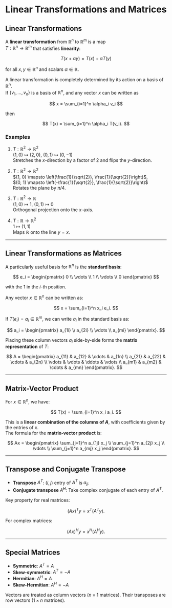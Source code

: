# Linear Transformations and Matrices

## Linear Transformations

A **linear transformation** from $\mathbb{R}^n$ to $\mathbb{R}^m$ is a map  
$T: \mathbb{R}^n \to \mathbb{R}^m$ that satisfies **linearity**:

$$
T(x + \alpha y) = T(x) + \alpha T(y)
$$

for all $x, y \in \mathbb{R}^n$ and scalars $\alpha \in \mathbb{R}$.

A linear transformation is completely determined by its action on a basis of $\mathbb{R}^n$.  
If $\{v_1, \dots, v_n\}$ is a basis of $\mathbb{R}^n$, and any vector $x$ can be written as

$$
x = \sum_{i=1}^n \alpha_i v_i
$$

then

$$
T(x) = \sum_{i=1}^n \alpha_i T(v_i).
$$

### Examples

1. $T: \mathbb{R}^2 \to \mathbb{R}^2$  
   $(1, 0) \mapsto (2, 0)$, $(0, 1) \mapsto (0, -1)$  
   Stretches the $x$-direction by a factor of $2$ and flips the $y$-direction.

2. $T: \mathbb{R}^2 \to \mathbb{R}^2$  
   $(1, 0) \mapsto \left(\frac{1}{\sqrt{2}}, \frac{1}{\sqrt{2}}\right)$,  
   $(0, 1) \mapsto \left(-\frac{1}{\sqrt{2}}, \frac{1}{\sqrt{2}}\right)$  
   Rotates the plane by $\pi/4$.

3. $T: \mathbb{R}^2 \to \mathbb{R}$  
   $(1, 0) \mapsto 1$, $(0, 1) \mapsto 0$  
   Orthogonal projection onto the $x$-axis.

4. $T: \mathbb{R} \to \mathbb{R}^2$  
   $1 \mapsto (1, 1)$  
   Maps $\mathbb{R}$ onto the line $y = x$.

---

## Linear Transformations as Matrices

A particularly useful basis for $\mathbb{R}^n$ is the **standard basis**:

$$
e_i =
\begin{pmatrix}
0 \\ \vdots \\ 1 \\ \vdots \\ 0
\end{pmatrix}
$$

with the $1$ in the $i$-th position.

Any vector $x \in \mathbb{R}^n$ can be written as:

$$
x = \sum_{i=1}^n x_i e_i.
$$

If $T(e_i) = a_i \in \mathbb{R}^m$, we can write $a_i$ in the standard basis as:

$$
a_i =
\begin{pmatrix}
a_{1i} \\ a_{2i} \\ \vdots \\ a_{mi}
\end{pmatrix}.
$$

Placing these column vectors $a_i$ side-by-side forms the **matrix representation** of $T$:

$$
A =
\begin{pmatrix}
a_{11} & a_{12} & \cdots & a_{1n} \\
a_{21} & a_{22} & \cdots & a_{2n} \\
\vdots & \vdots & \ddots & \vdots \\
a_{m1} & a_{m2} & \cdots & a_{mn}
\end{pmatrix}.
$$

---

## Matrix-Vector Product

For $x \in \mathbb{R}^n$, we have:

$$
T(x) = \sum_{i=1}^n x_i a_i.
$$

This is a **linear combination of the columns of $A$**, with coefficients given by the entries of $x$.  
The formula for the **matrix-vector product** is:

$$
Ax =
\begin{pmatrix}
\sum_{j=1}^n a_{1j} x_j \\
\sum_{j=1}^n a_{2j} x_j \\
\vdots \\
\sum_{j=1}^n a_{mj} x_j
\end{pmatrix}.
$$

---

## Transpose and Conjugate Transpose

- **Transpose** $A^T$: $(i, j)$ entry of $A^T$ is $a_{ji}$.
- **Conjugate transpose** $A^H$: Take complex conjugate of each entry of $A^T$.

Key property for real matrices:

$$
(Ax)^T y = x^T (A^T y).
$$

For complex matrices:

$$
(Ax)^H y = x^H (A^H y).
$$

---

## Special Matrices

- **Symmetric**: $A^T = A$
- **Skew-symmetric**: $A^T = -A$
- **Hermitian**: $A^H = A$
- **Skew-Hermitian**: $A^H = -A$

Vectors are treated as column vectors ($n \times 1$ matrices). Their transposes are row vectors ($1 \times n$ matrices).